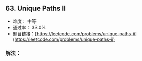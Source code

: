 ## 63. Unique Paths II


- 难度： 中等
- 通过率： 33.0%
- 题目链接：[https://leetcode.com/problems/unique-paths-ii](https://leetcode.com/problems/unique-paths-ii)



### 解法：